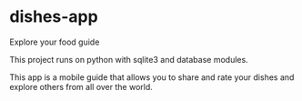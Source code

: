 # dishes-app
Explore your food guide

This project runs on python with sqlite3 and database modules.

This app is a mobile guide that allows you to share and rate your dishes and explore others from all over the world.
